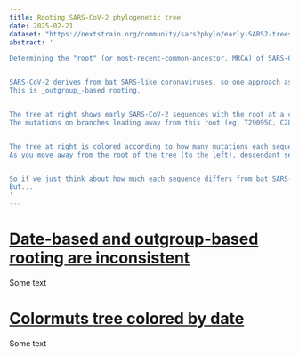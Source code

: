 ```yaml
---
title: Rooting SARS-CoV-2 phylogenetic tree
date: 2025-02-21
dataset: "https://nextstrain.org/community/sars2phylo/early-SARS2-trees/crits-christoph2024-Feb-15-2020-lineage-A-C29095T-colormuts"
abstract: '

Determining the "root" (or most-recent-common-ancestor, MRCA) of SARS-CoV-2 is important for understanding its emergence and early evolution.


SARS-CoV-2 derives from bat SARS-like coronaviruses, so one approach assumes the root of the tree is the SARS-CoV-2 sequence most closely related to bat coronaviruses, as subsequent evolution in humans would make SARS-CoV-2 more different from these relatives.
This is _outgroup_-based rooting.


The tree at right shows early SARS-CoV-2 sequences with the root at a cluster of viruses among the most similar to the bat coronavirus relatives.
The mutations on branches leading away from this root (eg, T29095C, C28144T, T8782C) all make SARS-CoV-2 more different its bat coronavirus relatives, since those relatives have T at site 29095, C at 28144, and T at site 8782.


The tree at right is colored according to how many mutations each sequence has relative to the inferred ancestor of SARS-CoV-2 (recombinant common ancestor, recCA).
As you move away from the root of the tree (to the left), descendant sequences have more mutations relative to the recCA, as expected as the virus evolves aways from its bat coronavirus relatives.


So if we just think about how much each sequence differs from bat SARS-like coronaviruses (ie, _outgroup_ rooting), the tree at right makes sense.
But...
'
---
```


# [Date-based and outgroup-based rooting are inconsistent](https://nextstrain.org/community/sars2phylo/early-SARS2-trees/crits-christoph2024-Feb-15-2020-lineage-A-C29095T-colordates)

Some text

# [Colormuts tree colored by date](https://nextstrain.org/community/sars2phylo/early-SARS2-trees/crits-christoph2024-Feb-15-2020-lineage-A-C29095T-colormuts)

Some text

